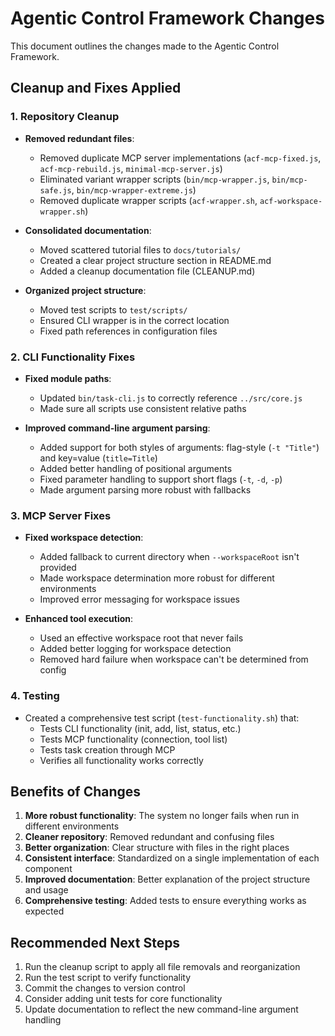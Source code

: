 # Agentic Control Framework Changes

This document outlines the changes made to the Agentic Control Framework.

## Cleanup and Fixes Applied

### 1. Repository Cleanup

- **Removed redundant files**:
  - Removed duplicate MCP server implementations (`acf-mcp-fixed.js`, `acf-mcp-rebuild.js`, `minimal-mcp-server.js`)
  - Eliminated variant wrapper scripts (`bin/mcp-wrapper.js`, `bin/mcp-safe.js`, `bin/mcp-wrapper-extreme.js`)
  - Removed duplicate wrapper scripts (`acf-wrapper.sh`, `acf-workspace-wrapper.sh`)

- **Consolidated documentation**:
  - Moved scattered tutorial files to `docs/tutorials/`
  - Created a clear project structure section in README.md
  - Added a cleanup documentation file (CLEANUP.md)

- **Organized project structure**:
  - Moved test scripts to `test/scripts/`
  - Ensured CLI wrapper is in the correct location
  - Fixed path references in configuration files

### 2. CLI Functionality Fixes

- **Fixed module paths**:
  - Updated `bin/task-cli.js` to correctly reference `../src/core.js`
  - Made sure all scripts use consistent relative paths

- **Improved command-line argument parsing**:
  - Added support for both styles of arguments: flag-style (`-t "Title"`) and key=value (`title=Title`)
  - Added better handling of positional arguments
  - Fixed parameter handling to support short flags (`-t`, `-d`, `-p`)
  - Made argument parsing more robust with fallbacks

### 3. MCP Server Fixes

- **Fixed workspace detection**:
  - Added fallback to current directory when `--workspaceRoot` isn't provided
  - Made workspace determination more robust for different environments
  - Improved error messaging for workspace issues

- **Enhanced tool execution**:
  - Used an effective workspace root that never fails
  - Added better logging for workspace detection
  - Removed hard failure when workspace can't be determined from config

### 4. Testing

- Created a comprehensive test script (`test-functionality.sh`) that:
  - Tests CLI functionality (init, add, list, status, etc.)
  - Tests MCP functionality (connection, tool list)
  - Tests task creation through MCP
  - Verifies all functionality works correctly

## Benefits of Changes

1. **More robust functionality**: The system no longer fails when run in different environments
2. **Cleaner repository**: Removed redundant and confusing files
3. **Better organization**: Clear structure with files in the right places
4. **Consistent interface**: Standardized on a single implementation of each component
5. **Improved documentation**: Better explanation of the project structure and usage
6. **Comprehensive testing**: Added tests to ensure everything works as expected

## Recommended Next Steps

1. Run the cleanup script to apply all file removals and reorganization
2. Run the test script to verify functionality
3. Commit the changes to version control
4. Consider adding unit tests for core functionality
5. Update documentation to reflect the new command-line argument handling 